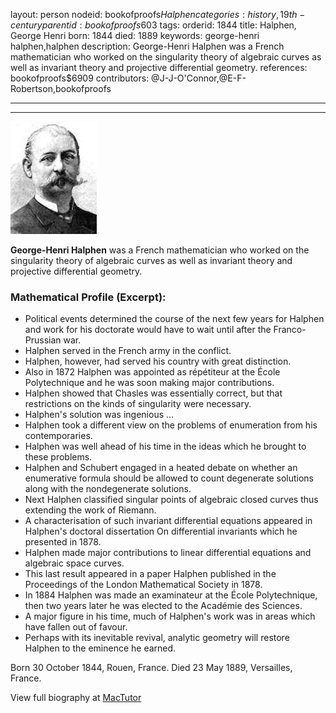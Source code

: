 layout: person
nodeid: bookofproofs$Halphen
categories: history,19th-century
parentid: bookofproofs$603
tags: 
orderid: 1844
title: Halphen, George Henri
born: 1844
died: 1889
keywords: george-henri halphen,halphen
description: George-Henri Halphen was a French mathematician who worked on the singularity theory of algebraic curves as well as invariant theory and projective differential geometry.
references: bookofproofs$6909
contributors: @J-J-O'Connor,@E-F-Robertson,bookofproofs

---



---

![Halphen.jpg](https://github.com/bookofproofs/bookofproofs.github.io/blob/main/_sources/_assets/images/portraits/Halphen.jpg?raw=true)

**George-Henri Halphen** was a French mathematician who worked on the singularity theory of algebraic curves as well as invariant theory and projective differential geometry.

### Mathematical Profile (Excerpt):
* Political events determined the course of the next few years for Halphen and work for his doctorate would have to wait until after the Franco-Prussian war.
* Halphen served in the French army in the conflict.
* Halphen, however, had served his country with great distinction.
* Also in 1872 Halphen was appointed as répétiteur at the École Polytechnique and he was soon making major contributions.
* Halphen showed that Chasles was essentially correct, but that restrictions on the kinds of singularity were necessary.
* Halphen's solution was ingenious ...
* Halphen took a different view on the problems of enumeration from his contemporaries.
* Halphen was well ahead of his time in the ideas which he brought to these problems.
* Halphen and Schubert engaged in a heated debate on whether an enumerative formula should be allowed to count degenerate solutions along with the nondegenerate solutions.
* Next Halphen classified singular points of algebraic closed curves thus extending the work of Riemann.
* A characterisation of such invariant differential equations appeared in Halphen's doctoral dissertation On differential invariants which he presented in 1878.
* Halphen made major contributions to linear differential equations and algebraic space curves.
* This last result appeared in a paper Halphen published in the Proceedings of the London Mathematical Society in 1878.
* In 1884 Halphen was made an examinateur at the École Polytechnique, then two years later he was elected to the Académie des Sciences.
* A major figure in his time, much of Halphen's work was in areas which have fallen out of favour.
* Perhaps with its inevitable revival, analytic geometry will restore Halphen to the eminence he earned.

Born 30 October 1844, Rouen, France. Died 23 May 1889, Versailles, France.

View full biography at [MacTutor](https://mathshistory.st-andrews.ac.uk/Biographies/Halphen/)
